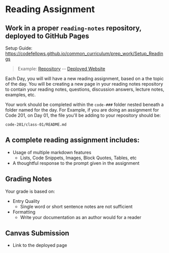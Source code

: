 # Reading Assignment

## Work in a proper `reading-notes` repository, deployed to GitHub Pages

Setup Guide: <https://codefellows.github.io/common_curriculum/prep_work/Setup_Readings>

> Example: [Repository](https://github.com/codefellows/reading-notes) -- [Deployed Website](https://codefellows.github.io/reading-notes)

Each Day, you will will have a new reading assignment, based on a the topic of the day. You will be creating a new page in your reading notes repository to contain your reading notes, questions, discussion answers, lecture notes, examples, etc.

Your work should be completed within the `code-###` folder nested beneath a folder named for the day. For Example, if you are doing an assignment for Code 201, on Day 01, the file you'll be adding to your repository should be:

    code-201/class-01/README.md

## A complete reading assignment includes:

- Usage of multiple markdown features
  - Lists, Code Snippets, Images, Block Quotes, Tables, etc
- A thoughtful response to the prompt given in the assignment

## Grading Notes

Your grade is based on:

- Entry Quality
  - Single word or short sentence notes are not sufficient
- Formatting
  - Write your documentation as an author would for a reader

## Canvas Submission

- Link to the deployed page
